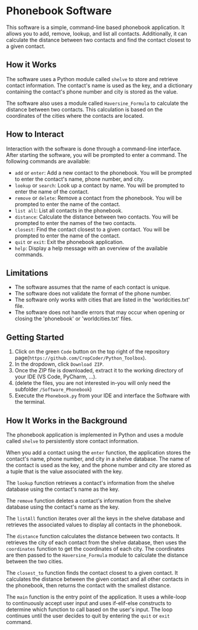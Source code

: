 # Phonebook Software

This software is a simple, command-line based phonebook application. It allows you to add, remove, lookup, and list all contacts. Additionally, it can calculate the distance between two contacts and find the contact closest to a given contact.

## How it Works

The software uses a Python module called `shelve` to store and retrieve contact information. The contact's name is used as the key, and a dictionary containing the contact's phone number and city is stored as the value.

The software also uses a module called `Haversine_Formula` to calculate the distance between two contacts. This calculation is based on the coordinates of the cities where the contacts are located.

## How to Interact

Interaction with the software is done through a command-line interface. After starting the software, you will be prompted to enter a command. The following commands are available:

- `add` or `enter`: Add a new contact to the phonebook. You will be prompted to enter the contact's name, phone number, and city.
- `lookup` or `search`: Look up a contact by name. You will be prompted to enter the name of the contact.
- `remove` or `delete`: Remove a contact from the phonebook. You will be prompted to enter the name of the contact.
- `list all`: List all contacts in the phonebook.
- `distance`: Calculate the distance between two contacts. You will be prompted to enter the names of the two contacts.
- `closest`: Find the contact closest to a given contact. You will be prompted to enter the name of the contact.
- `quit` or `exit`: Exit the phonebook application.
- `help`: Display a help message with an overview of the available commands.

## Limitations

- The software assumes that the name of each contact is unique.
- The software does not validate the format of the phone number.
- The software only works with cities that are listed in the 'worldcities.txt' file.
- The software does not handle errors that may occur when opening or closing the 'phonebook' or 'worldcities.txt' files.

## Getting Started

1. Click on the green `Code` button on the top right of the repository page(`https://github.com/CropCoder/Python_Toolbox`).
2. In the dropdown, click `Download ZIP`.
3. Once the ZIP file is downloaded, extract it to the working directory of your IDE (VS Code, PyCharm, ...).
4. (delete the files, you are not interested in-you will only need the subfolder `/Software_Phonebook`)
5. Execute the `Phonebook.py` from your IDE and interface the Software with the terminal.

## How It Works in the Background

The phonebook application is implemented in Python and uses a module called `shelve` to persistently store contact information. 

When you add a contact using the `enter` function, the application stores the contact's name, phone number, and city in a shelve database. The name of the contact is used as the key, and the phone number and city are stored as a tuple that is the value associated with the key.

The `lookup` function retrieves a contact's information from the shelve database using the contact's name as the key.

The `remove` function deletes a contact's information from the shelve database using the contact's name as the key.

The `listAll` function iterates over all the keys in the shelve database and retrieves the associated values to display all contacts in the phonebook.

The `distance` function calculates the distance between two contacts. It retrieves the city of each contact from the shelve database, then uses the `coordinates` function to get the coordinates of each city. The coordinates are then passed to the `Haversine_Formula` module to calculate the distance between the two cities.

The `closest_to` function finds the contact closest to a given contact. It calculates the distance between the given contact and all other contacts in the phonebook, then returns the contact with the smallest distance.

The `main` function is the entry point of the application. It uses a while-loop to continuously accept user input and uses if-elif-else constructs to determine which function to call based on the user's input. The loop continues until the user decides to quit by entering the `quit` or `exit` command.